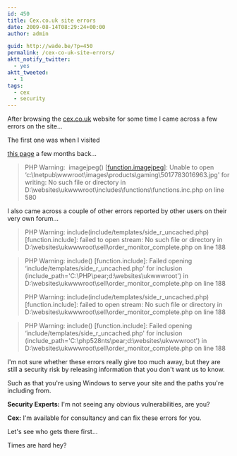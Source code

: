 ```yaml
---
id: 450
title: Cex.co.uk site errors
date: 2009-08-14T08:29:24+00:00
author: admin

guid: http://wade.be/?p=450
permalink: /cex-co-uk-site-errors/
aktt_notify_twitter:
  - yes
aktt_tweeted:
  - 1
tags:
  - cex
  - security
---
```

<p class="lead">
  After browsing the <a href="http://www.cex.co.uk/">cex.co.uk</a> website for some time I came across a few errors on the site&#8230;
</p>

<!--more-->The first one was when I visited 

[this page](http://www.cex.co.uk/products/Gaming/PC%20Gaming/PC%20CD-ROM/index.php?sku=5017783016963) a few months back&#8230;

> PHP Warning:  imagejpeg() [<a href='function.imagejpeg'>function.imagejpeg</a>]: Unable to open &#8216;c:\Inetpub\wwwroot\images\products\gaming\\5017783016963.jpg' for writing: No such file or directory in D:\websites\ukwwwroot\includes\functions\functions.inc.php on line 580

I also came across a couple of other errors reported by other users on their very own forum&#8230;

> PHP Warning: include(include/templates/side\_r\_uncached.php) [function.include]: failed to open stream: No such file or directory in D:\websites\ukwwwroot\sell\order\_monitor\_complete.php on line 188
  
> PHP Warning: include() [function.include]: Failed opening &#8216;include/templates/side\_r\_uncached.php' for inclusion (include\_path='C:\PHP\pear;d:\websites\ukwwwroot') in D:\websites\ukwwwroot\sell\order\_monitor_complete.php on line 188
> 
> PHP Warning: include(include/templates/side\_r\_uncached.php) [function.include]: failed to open stream: No such file or directory in D:\websites\ukwwwroot\sell\order\_monitor\_complete.php on line 188
  
> PHP Warning: include() [function.include]: Failed opening &#8216;include/templates/side\_r\_uncached.php' for inclusion (include\_path='C:\php528nts\pear;d:\websites\ukwwwroot') in D:\websites\ukwwwroot\sell\order\_monitor_complete.php on line 188

I'm not sure whether these errors really give too much away, but they are still a security risk by releasing information that you don't want us to know.

Such as that you're using Windows to serve your site and the paths you're including from.

**Security Experts:** I'm not seeing any obvious vulnerabilities, are you?

**Cex:** I'm available for consultancy and can fix these errors for you.

Let's see who gets there first&#8230;

Times are hard hey?